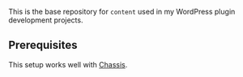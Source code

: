 This is the base repository for `content` used in my WordPress plugin development projects.

## Prerequisites

This setup works well with [Chassis](https://github.com/Chassis/Chassis).
